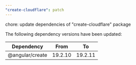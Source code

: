 ```yaml
---
"create-cloudflare": patch
---
```


chore: update dependencies of "create-cloudflare" package

The following dependency versions have been updated:

| Dependency      | From    | To      |
| --------------- | ------- | ------- |
| @angular/create | 19.2.10 | 19.2.11 |
